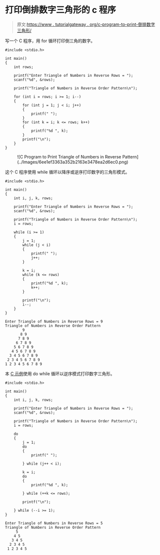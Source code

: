 # 打印倒排数字三角形的 c 程序

> 原文:[https://www . tutorialgateway . org/c-program-to-print-倒排数字三角形/](https://www.tutorialgateway.org/c-program-to-print-triangle-of-numbers-in-reverse-pattern/)

写一个 C 程序，用 for 循环打印倒三角的数字。

```
#include <stdio.h>

int main()
{
	int rows;

	printf("Enter Triangle of Numbers in Reverse Rows = ");
	scanf("%d", &rows);

	printf("Triangle of Numbers in Reverse Order Pattern\n");

	for (int i = rows; i >= 1; i--)
	{
		for (int j = 1; j < i; j++)
		{
			printf(" ");
		}
		for (int k = i; k <= rows; k++)
		{
			printf("%d ", k);
		}
		printf("\n");
	}
}
```

<figure class="wp-block-image size-large">![C Program to Print Triangle of Numbers in Reverse Pattern](../Images/6ee1ef3363a352b2163e3478ea2d6ec0.png)</figure>

这个 C 程序使用 while 循环以降序或逆序打印数字的三角形模式。

```
#include <stdio.h>

int main()
{
	int i, j, k, rows;

	printf("Enter Triangle of Numbers in Reverse Rows = ");
	scanf("%d", &rows);

	printf("Triangle of Numbers in Reverse Order Pattern\n");
	i = rows;

	while (i >= 1)
	{
		j = 1;
		while (j < i)
		{
			printf(" ");
			j++;
		}

		k = i;
		while (k <= rows)
		{
			printf("%d ", k);
			k++;
		}

		printf("\n");
		i--;
	}
}
```

```
Enter Triangle of Numbers in Reverse Rows = 9
Triangle of Numbers in Reverse Order Pattern
        9 
       8 9 
      7 8 9 
     6 7 8 9 
    5 6 7 8 9 
   4 5 6 7 8 9 
  3 4 5 6 7 8 9 
 2 3 4 5 6 7 8 9 
1 2 3 4 5 6 7 8 9 
```

本 [C 示例](https://www.tutorialgateway.org/c-programming-examples/)使用 do while 循环以逆序模式打印数字三角形。

```
#include <stdio.h>

int main()
{
	int i, j, k, rows;

	printf("Enter Triangle of Numbers in Reverse Rows = ");
	scanf("%d", &rows);

	printf("Triangle of Numbers in Reverse Order Pattern\n");
	i = rows;

	do
	{
		j = 1;
		do
		{
			printf(" ");

		} while (j++ < i);

		k = i;
		do
		{
			printf("%d ", k);

		} while (++k <= rows);

		printf("\n");

	} while (--i >= 1);
}
```

```
Enter Triangle of Numbers in Reverse Rows = 5
Triangle of Numbers in Reverse Order Pattern
     5 
    4 5 
   3 4 5 
  2 3 4 5 
 1 2 3 4 5 
```